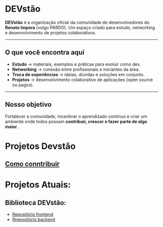 # DEVstão

**DEVstão** é a organização oficial da comunidade de desenvolvedores do **Renato Impera** (vulgo PARDO).
Um espaço criado para estudo, networking e desenvolvimento de projetos colaborativos.

---

## O que você encontra aqui
- **Estudo** → materiais, exemplos e práticas para evoluir como dev.  
- **Networking** → conexão entre profissionais e iniciantes da área.  
- **Troca de experiências** → ideias, dúvidas e soluções em conjunto.  
- **Projetos** → desenvolvimento colaborativo de aplicações (open source ou pagos).  

---

## Nosso objetivo
Fortalecer a comunidade, incentivar o aprendizado contínuo e criar um ambiente onde todos possam **contribuir, crescer e fazer parte de algo maior**.


# Projetos Devstão

## [Como conntribuir](../doc/CONTRIBUTING.md)


# Projetos Atuais:
## Biblioteca DEVstão:
- [Repositório frontend](https://github.com/brunoserrate/devstao-biblioteca-ui)
- [Rrepositório backend](https://github.com/brunoserrate/devstao-biblioteca-api)
